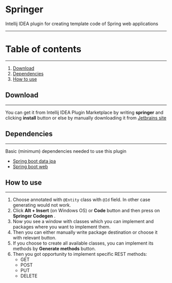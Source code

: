 # Springer
Intellij IDEA plugin for creating template code of Spring web applications
***

# Table of contents 
***
1. [Download](#Download)
2. [Dependencies](#Dependencies)
3. [How to use](#How-to-use)

## Download
***
You can get it from Intellij IDEA Plugin Marketplace by writing **springer** and clicking **install** button 
or else by manually downloading it from [Jetbrains site](https://plugins.jetbrains.com/plugin/16910-springer)

## Dependencies
***
Basic (minimum) dependencies needed to use this plugin
* [Spring boot data jpa](https://mvnrepository.com/artifact/org.springframework.boot/spring-boot-starter-data-jpa)
* [Spring boot web](https://mvnrepository.com/artifact/org.springframework.boot/spring-boot-starter-web)

## How to use
***
1. Choose annotated with `@Entity` class with `@Id` field. 
   In other case generating would not work.
2. Click **Alt  + Insert** (on Windows OS) or **Code** button and then
   press on **Springer Codegen** .
3. Now you see a window with classes which you can implement and packages
   where you want to implement them.
4. Then you can either manually write package destination or choose it with relevant button.
5. If you choose to create all available classes, you can implement its methods by **Generate methods** button. 
6. Then you got opportunity to implement specific REST methods:
   * GET
   * POST
   * PUT
   * DELETE
